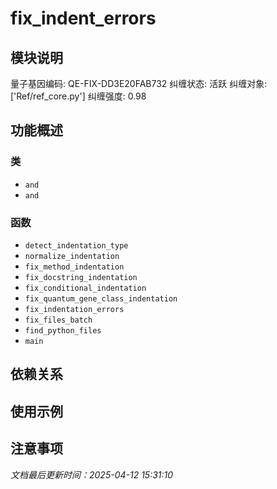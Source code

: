 # fix_indent_errors

## 模块说明
量子基因编码: QE-FIX-DD3E20FAB732
纠缠状态: 活跃
纠缠对象: ['Ref/ref_core.py']
纠缠强度: 0.98

## 功能概述

### 类

- `and`
- `and`

### 函数

- `detect_indentation_type`
- `normalize_indentation`
- `fix_method_indentation`
- `fix_docstring_indentation`
- `fix_conditional_indentation`
- `fix_quantum_gene_class_indentation`
- `fix_indentation_errors`
- `fix_files_batch`
- `find_python_files`
- `main`

## 依赖关系

## 使用示例

## 注意事项

*文档最后更新时间：2025-04-12 15:31:10*